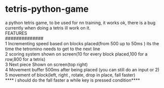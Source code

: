 # tetris-python-game
a python tetris game, to be used for nn training, it works ok, there is a bug currently when doing a tetris ill work on it.<br>
FEATURES<br>
##############<br>
1 Incrementing speed based on blocks placed(from 500 up to 50ms ) its the time the tetromino needs to get to the next line<br>
2 scoring system shown on screen(10 for every block placed,100 for a row,800 for a tetris)<br>
3 Next piece Shown on screen(top right)<br>
4 Movement buffer 500ms after being placed (you can still do an input or 2)<br>
5 movement of block(left, right , rotate, drop in place, fall faster)<br>
**** i should do the fall faster a while key is pressed condition****<br>
